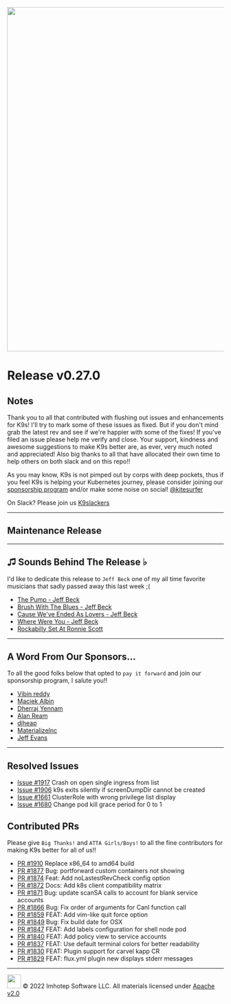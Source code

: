 <img src="https://raw.githubusercontent.com/Ya-hwon/k9s/master/assets/k9s.png" align="center" width="800" height="auto"/>

# Release v0.27.0

## Notes

Thank you to all that contributed with flushing out issues and enhancements for K9s! I'll try to mark some of these issues as fixed. But if you don't mind grab the latest rev and see if we're happier with some of the fixes! If you've filed an issue please help me verify and close. Your support, kindness and awesome suggestions to make K9s better are, as ever, very much noted and appreciated! Also big thanks to all that have allocated their own time to help others on both slack and on this repo!!

As you may know, K9s is not pimped out by corps with deep pockets, thus if you feel K9s is helping your Kubernetes journey, please consider joining our [sponsorship program](https://github.com/sponsors/derailed) and/or make some noise on social! [@kitesurfer](https://twitter.com/kitesurfer)

On Slack? Please join us [K9slackers](https://join.slack.com/t/k9sers/shared_invite/enQtOTA5MDEyNzI5MTU0LWQ1ZGI3MzliYzZhZWEyNzYxYzA3NjE0YTk1YmFmNzViZjIyNzhkZGI0MmJjYzhlNjdlMGJhYzE2ZGU1NjkyNTM)

---

## Maintenance Release

---

## ♫ Sounds Behind The Release ♭

I'd like to dedicate this release to `Jeff Beck` one of my all time favorite musicians that sadly passed away this last week ;(

* [The Pump - Jeff Beck](https://www.youtube.com/watch?v=xiDYrQp9wFQ)
* [Brush With The Blues - Jeff Beck](https://www.youtube.com/watch?v=O640IGLjnfs)
* [Cause We've Ended As Lovers - Jeff Beck](https://www.youtube.com/watch?v=VC02wGj5gPw)
* [Where Were You - Jeff Beck](https://www.youtube.com/watch?v=howz7gVecjE)
* [Rockabilly Set At Ronnie Scott](https://www.youtube.com/watch?v=_3aIEzXHBWw)

---

## A Word From Our Sponsors...

To all the good folks below that opted to `pay it forward` and join our sponsorship program, I salute you!!

* [Vibin reddy](https://github.com/vibin)
* [Maciek Albin](https://github.com/mckk)
* [Dherraj Yennam](https://github.com/dyennam)
* [Alan Ream](https://github.com/aream2006)
* [djheap](https://github.com/djheap)
* [MaterializeInc](https://github.com/MaterializeInc)
* [Jeff Evans](https://github.com/jeff303)

---

## Resolved Issues

* [Issue #1917](https://github.com/Ya-hwon/k9s/issues/1917) Crash on open single ingress from list
* [Issue #1906](https://github.com/Ya-hwon/k9s/issues/1680) k9s exits silently if screenDumpDir cannot be created
* [Issue #1661](https://github.com/Ya-hwon/k9s/issues/1661) ClusterRole with wrong privilege list display
* [Issue #1680](https://github.com/Ya-hwon/k9s/issues/1680) Change pod kill grace period for 0 to 1

## Contributed PRs

Please give `Big Thanks!` and `ATTA Girls/Boys!` to all the fine contributors for making K9s better for all of us!!

* [PR #1910](https://github.com/Ya-hwon/k9s/pull/1910) Replace x86_64 to amd64 build
* [PR #1877](https://github.com/Ya-hwon/k9s/pull/1877) Bug: portforward custom containers not showing
* [PR #1874](https://github.com/Ya-hwon/k9s/pull/1874) Feat: Add noLastestRevCheck config option
* [PR #1872](https://github.com/Ya-hwon/k9s/pull/1872) Docs: Add k8s client compatibility matrix
* [PR #1871](https://github.com/Ya-hwon/k9s/pull/1871) Bug: update scanSA calls to account for blank service accounts
* [PR #1866](https://github.com/Ya-hwon/k9s/pull/1866) Bug: Fix order of arguments for CanI function call
* [PR #1859](https://github.com/Ya-hwon/k9s/pull/1859) FEAT: Add vim-like quit force option
* [PR #1849](https://github.com/Ya-hwon/k9s/pull/1849) Bug: Fix build date for OSX
* [PR #1847](https://github.com/Ya-hwon/k9s/pull/1847) FEAT: Add labels configuration for shell node pod
* [PR #1840](https://github.com/Ya-hwon/k9s/pull/1840) FEAT: Add policy view to service accounts
* [PR #1837](https://github.com/Ya-hwon/k9s/pull/1837) FEAT: Use default terminal colors for better readability
* [PR #1830](https://github.com/Ya-hwon/k9s/pull/1830) FEAT: Plugin support for carvel kapp CR
* [PR #1829](https://github.com/Ya-hwon/k9s/pull/1829) FEAT: flux.yml plugin new displays stderr messages

---

<img src="https://raw.githubusercontent.com/Ya-hwon/k9s/master/assets/imhotep_logo.png" width="32" height="auto"/> © 2022 Imhotep Software LLC. All materials licensed under [Apache v2.0](http://www.apache.org/licenses/LICENSE-2.0)
